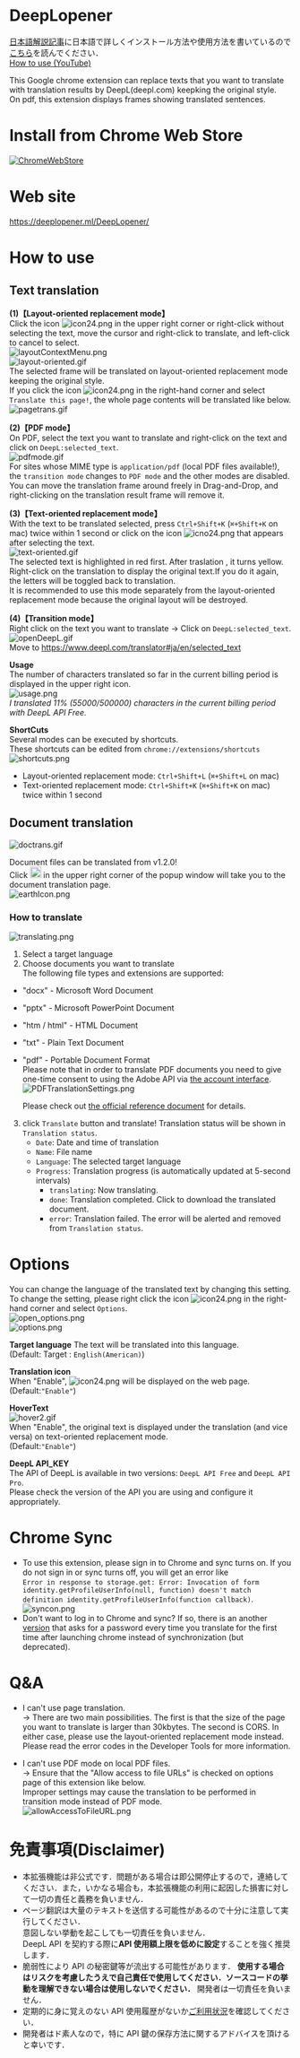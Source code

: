 # DeepLopener

[日本語解説記事](https://t3ahat.hateblo.jp/entry/How_to_use_DeepLopener)に日本語で詳しくインストール方法や使用方法を書いているので[こちら](https://t3ahat.hateblo.jp/entry/How_to_use_DeepLopener)を読んでください．  
[How to use (YouTube) ](https://www.youtube.com/watch?v=cHW5yKZlGGQ)

This Google chrome extension can replace texts that you want to translate with translation results by DeepL(deepl.com) keepking the original style.  
On pdf, this extension displays frames showing translated sentences.

# Install from Chrome Web Store

<a href="https://chrome.google.com/webstore/detail/deeplopener/almdndhiblbhbnoaakhgefcpmbaoljde" target="_blank" rel="noopener noreferrer"><img src="https://storage.googleapis.com/chrome-gcs-uploader.appspot.com/image/WlD8wC6g8khYWPJUsQceQkhXSlv1/HRs9MPufa1J1h5glNhut.png" alt="ChromeWebStore" ></a>

# Web site

https://deeplopener.ml/DeepLopener/

# How to use

## Text translation

**(1)【Layout-oriented replacement mode】**  
Click the icon ![icon24.png](https://github.com/T3aHat/DeepLopener/raw/main/icon24.png) in the upper right corner
or right-click without selecting the text,
move the cursor and right-click to translate, and left-click to cancel to select.  
![layoutContextMenu.png](https://github.com/T3aHat/DeepLopener/blob/main/images/layoutContextMenu.png)  
![layout-oriented.gif](https://github.com/T3aHat/DeepLopener/blob/main/images/layout-oriented.gif)  
The selected frame will be translated on layout-oriented replacement mode keeping the original style.  
If you click the icon ![icon24.png](https://github.com/T3aHat/DeepLopener/raw/main/icon24.png) in the right-hand corner and
select `Translate this page!`, the whole page contents will be translated like below.  
![pagetrans.gif](https://github.com/T3aHat/DeepLopener/blob/main/images/pagetrans.gif)

**(2)【PDF mode】**  
On PDF, select the text you want to translate and right-click on the text and click on `DeepL:selected_text`.  
![pdfmode.gif](https://github.com/T3aHat/DeepLopener/blob/main/images/pdfmode.gif)  
For sites whose MIME type is `application/pdf` (local PDF files available!), the `transition mode` changes to `PDF mode` and the other modes are disabled.  
You can move the translation frame around freely in Drag-and-Drop, and right-clicking on the translation result frame will remove it.

**(3)【Text-oriented replacement mode】**  
With the text to be translated selected, press `Ctrl+Shift+K` (`⌘+Shift+K` on mac) twice within 1 second or click on the icon ![icno24.png](https://github.com/T3aHat/DeepLopener/raw/main/icon24.png) that appears after selecting the text.  
![text-oriented.gif](https://github.com/T3aHat/DeepLopener/blob/main/images/text-oriented.gif)  
The selected text is highlighted in red first. After traslation , it turns yellow.  
Right-click on the translation to display the original text.If you do it again, the letters will be toggled back to translation.  
It is recommended to use this mode separately from the layout-oriented replacement mode because the original layout will be destroyed.

**(4)【Transition mode】**  
Right click on the text you want to translate → Click on `DeepL:selected_text`.  
![openDeepL.gif](https://github.com/T3aHat/DeepLopener/blob/main/images/openDeepL.gif)  
Move to https://www.deepl.com/translator#ja/en/selected_text

**Usage**  
The number of characters translated so far in the current billing period is displayed in the upper right icon.  
 ![usage.png](https://github.com/T3aHat/DeepLopener/raw/main/images/usage.png)  
 _I translated 11% (55000/500000) characters in the current billing period with DeepL API Free._  

**ShortCuts**  
Several modes can be executed by shortcuts.  
These shortcuts can be edited from `chrome://extensions/shortcuts`  
![shortcuts.png](https://github.com/T3aHat/DeepLopener/raw/main/images/shortcuts.png)  
- Layout-oriented replacement mode: `Ctrl+Shift+L` (`⌘+Shift+L` on mac)
- Text-oriented replacement mode: `Ctrl+Shift+K` (`⌘+Shift+K` on mac) twice within 1 second  


## Document translation

![doctrans.gif](https://github.com/T3aHat/DeepLopener/raw/main/images/doctrans.gif)

Document files can be translated from v1.2.0!  
Click <img src="https://github.com/T3aHat/DeepLopener/raw/main/earth.png"  height="20px"/> in the upper right corner of the popup window will take you to the document translation page.  
![earthIcon.png](https://github.com/T3aHat/DeepLopener/raw/main/images/earthIcon.png)

### How to translate

![translating.png](https://github.com/T3aHat/DeepLopener/raw/main/images/translating.png)

1. Select a target language
2. Choose documents you want to translate  
   The following file types and extensions are supported:
- "docx" - Microsoft Word Document
- "pptx" - Microsoft PowerPoint Document
- "htm / html" - HTML Document
- "txt" - Plain Text Document  
- "pdf" - Portable Document Format  
  Please note that in order to translate PDF documents you need to give one-time consent to using the Adobe API via [the account interface](https://www.deepl.com/pro-account/translationSettings).  
  ![PDFTranslationSettings.png](https://github.com/T3aHat/DeepLopener/blob/main/images/PDFTranslationSettings.png)  

  Please check out [the official reference document](https://www.deepl.com/docs-api/translating-documents/uploading/) for details.
3. click `Translate` button and translate!
   Translation status will be shown in `Translation status`.
   - `Date`: Date and time of translation
   - `Name`: File name
   - `Language`: The selected target language
   - `Progress`: Translation progress (is automatically updated at 5-second intervals)
     - `translating`: Now translating. 
     - `done`: Translation completed. Click to download the translated document.
     - `error`: Translation failed. The error will be alerted and removed from `Translation status`.

# Options

You can change the language of the translated text by changing this setting.  
To change the setting, please right click the icon ![icon24.png](https://github.com/T3aHat/DeepLopener/raw/main/icon24.png) in the right-hand corner and select `Options`.  
![open_options.png](https://github.com/T3aHat/DeepLopener/blob/main/images/open_options.png)  
![options.png](https://github.com/T3aHat/DeepLopener/blob/main/images/options.png)

**Target language**
The text will be translated into this language.  
(Default: Target : `English(American)`)

**Translation icon**  
When "Enable", ![icon24.png](https://github.com/T3aHat/DeepLopener/raw/main/icon24.png) will be displayed on the web page.  
(Default:`"Enable"`)

**HoverText**  
![hover2.gif](https://github.com/T3aHat/DeepLopener/blob/main/images/hover.gif)  
When "Enable", the original text is displayed under the translation (and vice versa) on text-oriented replacement mode.  
(Default:`"Enable"`)

**DeepL API_KEY**  
The API of DeepL is available in two versions: `DeepL API Free` and `DeepL API Pro`.  
Please check the version of the API you are using and configure it appropriately.

# Chrome Sync

- To use this extension, please sign in to Chrome and sync turns on. If you do not sign in or sync turns off, you will get an error like  
  `Error in response to storage.get: Error: Invocation of form identity.getProfileUserInfo(null, function) doesn't match definition identity.getProfileUserInfo(function callback)`.  
  ![syncon.png](https://github.com/T3aHat/DeepLopener/raw/main/images/syncon.png)
- Don't want to log in to Chrome and sync? If so, there is an another [version](https://github.com/T3aHat/DeepLopener/tree/main/DeepLopener_no_sync) that asks for a password every time you translate for the first time after launching chrome instead of synchronization (but deprecated).

# Q&A

- I can't use page translation.  
  → There are two main possibilities. The first is that the size of the page you want to translate is larger than 30kbytes. The second is CORS. In either case, please use the layout-oriented replacement mode instead. Please read the error codes in the Developer Tools for more information.

- I can't use PDF mode on local PDF files.  
  → Ensure that the "Allow access to file URLs" is checked on options page of this extension like below.  
   Improper settings may cause the translation to be performed in transition mode instead of PDF mode.  
  ![allowAccessToFileURL.png](https://github.com/T3aHat/DeepLopener/raw/main/images/allowAccessToFileURL.png)

# 免責事項(Disclaimer)

- 本拡張機能は非公式です．問題がある場合は即公開停止するので，連絡してください．また，いかなる場合も，本拡張機能の利用に起因した損害に対して一切の責任と義務を負いません．
- ページ翻訳は大量のテキストを送信する可能性があるので十分に注意して実行してください．  
  意図しない挙動を起こしても一切責任を負いません．  
  DeepL API を契約する際に**API 使用額上限を低めに設定**することを強く推奨します．
- 脆弱性により API の秘密鍵等が流出する可能性があります． **使用する場合はリスクを考慮したうえで自己責任で使用してください．ソースコードの挙動を理解できない場合は使用しないでください．** 開発者は一切責任を負いません．
- 定期的に身に覚えのない API 使用履歴がないか[ご利用状況](https://www.deepl.com/pro-account.html?page=category_usage)を確認してください．
- 開発者はド素人なので，特に API 鍵の保存方法に関するアドバイスを頂けると幸いです．

